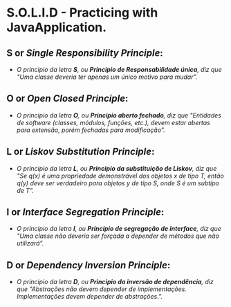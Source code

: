 # S.O.L.I.D - Practicing with JavaApplication.
## **S** or **_Single Responsibility Principle_**:
- _O principio da letra **S**, ou  **Principio de Responsabilidade única**, diz que "Uma classe deveria ter apenas um único motivo para mudar"._ 
## **O** or **_Open Closed Principle_**:
- _O principio da letra **O**, ou  **Principio aberto fechado**, diz que "Entidades de software (classes, módulos, funções, etc.), devem estar abertas para extensão, porém fechadas para modificação”._
## **L** or **_Liskov Substitution Principle_**:
- _O principio da letra **L**, ou  **Principio da substituição de Liskov**, diz que "Se q(x) é uma propriedade demonstrável dos objetos x de tipo T, então q(y) deve ser verdadeiro para objetos y de tipo S, onde S é um subtipo de T”._
## **I** or **_Interface Segregation Principle_**:
- _O principio da letra **I**, ou  **Principio de segregação de interface**, diz que "Uma classe não deveria ser forçada a depender de métodos que não utilizará”._
## **D** or **_Dependency Inversion Principle_**:
- _O principio da letra **D**, ou  **Principio da inversão de dependência**, diz que "Abstrações não devem depender de implementações. Implementações devem depender de abstrações.”._

